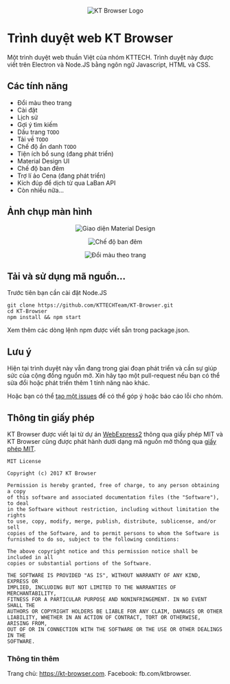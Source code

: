 <p align="center">
  <img alt="KT Browser Logo" src="http://kt-browser.com/ktbrowserlogo.png" />
</p>

# Trình duyệt web KT Browser
Một trình duyệt web thuần Việt của nhóm KTTECH. Trình duyệt này được viết trên Electron và Node.JS bằng ngôn ngữ Javascript, HTML và CSS.

## Các tính năng
* Đổi màu theo trang
* Cài đặt
* Lịch sử
* Gợi ý tìm kiếm
* Dấu trang `TODO`
* Tải về `TODO`
* Chế độ ẩn danh `TODO`
* Tiện ích bổ sung (đang phát triển)
* Material Design UI
* Chế độ ban đêm
* Trợ lí ảo Cena (đang phát triển)
* Kích đúp để dịch từ qua LaBan API
* Còn nhiều nữa...

## Ảnh chụp màn hình

<p align="center">
  <img alt="Giao diện Material Design" src="http://kt-browser.com/tinhnang1.png" />
</p>
<p align="center">
  <img alt="Chế độ ban đêm" src="http://kt-browser.com/tinhnang2.png" />
</p>
<p align="center">
  <img alt="Đổi màu theo trang" src="http://kt-browser.com/tinhnang6.png" />
</p>

## Tải và sử dụng mã nguồn...

Trước tiên bạn cần cài đặt Node.JS

```
git clone https://github.com/KTTECHTeam/KT-Browser.git
cd KT-Browser
npm install && npm start
```

Xem thêm các dòng lệnh npm được viết sẵn trong package.json.

## Lưu ý

Hiện tại trình duyệt này vẫn đang trong giai đoạn phát triển và cần sự giúp sức của cộng đồng nguồn mở. Xin hãy tạo một pull-request nếu bạn có thể sửa đổi hoặc phát triển thêm 1 tính năng nào khác.

Hoặc bạn có thể [tạo một issues](https://github.com/KTTECHTeam/KT-Browser/issues) để có thể góp ý hoặc báo cáo lỗi cho nhóm.

## Thông tin giấy phép
KT Browser được viết lại từ dự án [WebExpress2](https://github.com/Sential/WebExpress2) thông qua giấy phép MIT và KT Browser cũng được phát hành dưới dạng mã nguồn mở thông qua [giấy phép MIT](https://github.com/KTTECHTeam/KT-Browser/blob/master/LICENSE).

```
MIT License

Copyright (c) 2017 KT Browser

Permission is hereby granted, free of charge, to any person obtaining a copy
of this software and associated documentation files (the "Software"), to deal
in the Software without restriction, including without limitation the rights
to use, copy, modify, merge, publish, distribute, sublicense, and/or sell
copies of the Software, and to permit persons to whom the Software is
furnished to do so, subject to the following conditions:

The above copyright notice and this permission notice shall be included in all
copies or substantial portions of the Software.

THE SOFTWARE IS PROVIDED "AS IS", WITHOUT WARRANTY OF ANY KIND, EXPRESS OR
IMPLIED, INCLUDING BUT NOT LIMITED TO THE WARRANTIES OF MERCHANTABILITY,
FITNESS FOR A PARTICULAR PURPOSE AND NONINFRINGEMENT. IN NO EVENT SHALL THE
AUTHORS OR COPYRIGHT HOLDERS BE LIABLE FOR ANY CLAIM, DAMAGES OR OTHER
LIABILITY, WHETHER IN AN ACTION OF CONTRACT, TORT OR OTHERWISE, ARISING FROM,
OUT OF OR IN CONNECTION WITH THE SOFTWARE OR THE USE OR OTHER DEALINGS IN THE
SOFTWARE.
```

### Thông tin thêm
Trang chủ: https://kt-browser.com.
Facebook: fb.com/ktbrowser.
